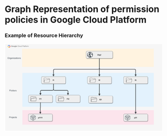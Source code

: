 # Graph Representation of permission policies in Google Cloud Platform

### Example of Resource Hierarchy
![Resource Hierarchy](assets/images/resource_chart.svg "Example of Resource Hierarchy")
